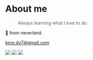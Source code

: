 <h1 align="left">About me</h1>

> Always learning what I love to do.

:house_with_garden: from neverland.

kore.dv7@gmail.com

<div> 
  <a href = "mailto: kore.dv7@gmail.com"><img src="https://img.shields.io/badge/-Pessoal-%23333?style=for-the-badge&logo=gmail&logoColor=white" target="_blank"></a>
  <a href = "mailto: gabriel.silva@ecine.com.br"><img src="https://img.shields.io/badge/-Contact-%23333?style=for-the-badge&logo=gmail&logoColor=white" target="_blank"></a>
  <a href = "#"><img src="https://img.shields.io/badge/-kore:0859-%fff?style=for-the-badge&logo=discord&logoColor=white" target="_blank"></a>
 
</div>
